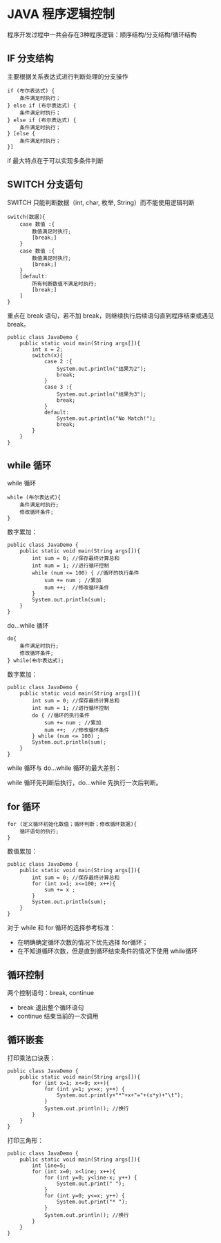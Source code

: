 # JAVA 程序逻辑控制

程序开发过程中一共会存在3种程序逻辑：顺序结构/分支结构/循环结构

## IF 分支结构

主要根据关系表达式进行判断处理的分支操作
```
if (布尔表达式) {
	条件满足时执行；
} else if (布尔表达式) {
	条件满足时执行；
} else if (布尔表达式) {
	条件满足时执行；
} [else {
	条件满足时执行；
}]
```
if 最大特点在于可以实现多条件判断


## SWITCH 分支语句

SWITCH 只能判断数据（int, char, 枚举, String）而不能使用逻辑判断
```
switch(数据){
	case 数值 :{
		数值满足时执行;
		[break;]
	}
	case 数值 :{
		数值满足时执行;
		[break;]
	}
	[default:
		所有判断数值不满足时执行;
		[break;]
	]
}
```
重点在 break 语句，若不加 break，则继续执行后续语句直到程序结束或遇见 break。
```
public class JavaDemo {
	public static void main(String args[]){
		int x = 2;
		switch(x){
			case 2 :{
				System.out.println("结果为2");
				break;
			}
			case 3 :{
				System.out.println("结果为3");
				break;
			}
			default:
				System.out.println("No Match!");
				break;
		} 
	}
}
```


## while 循环

while 循环
```
while (布尔表达式){
	条件满足时执行;
	修改循环条件;
}
```
数字累加：
```
public class JavaDemo {
	public static void main(String args[]){
		int sum = 0; //保存最终计算总和
		int num = 1; //进行循环控制
		while (num <= 100) { //循环的执行条件
			sum += num ; //累加
			num ++;  //修改循环条件
		}
		System.out.println(sum);
	}
}
```
do...while 循环
```
do{
	条件满足时执行;
	修改循环条件;
} while(布尔表达式);
```
数字累加：
```
public class JavaDemo {
	public static void main(String args[]){
		int sum = 0; //保存最终计算总和
		int num = 1; //进行循环控制
		do { //循环的执行条件
			sum += num ; //累加
			num ++;  //修改循环条件
		} while (num <= 100) ;
		System.out.println(sum);
	}
}
```

while 循环与 do...while 循环的最大差别：

while 循环先判断后执行，do...while 先执行一次后判断。


## for 循环

```
for (定义循环初始化数值；循环判断；修改循环数据){
	循环语句的执行;
}
```
数值累加：
```
public class JavaDemo {
	public static void main(String args[]){
		int sum = 0; //保存最终计算总和
		for (int x=1; x<=100; x++){
			sum += x ;
		}
		System.out.println(sum);
	}
}
```

对于 while 和 for 循环的选择参考标准：
* 在明确确定循环次数的情况下优先选择 for循环；
* 在不知道循环次数，但是直到循环结束条件的情况下使用 while循环


## 循环控制
两个控制语句：break, continue
* break 退出整个循环语句
* continue 结束当前的一次调用


## 循环嵌套
打印乘法口诀表：
```
public class JavaDemo {
	public static void main(String args[]){
		for (int x=1; x<=9; x++){
			for (int y=1; y<=x; y++) {
				System.out.print(y+"*"+x+"="+(x*y)+"\t");
			}
			System.out.println(); //换行
		}
	}
}
```

打印三角形：
```
public class JavaDemo {
	public static void main(String args[]){
		int line=5;
		for (int x=0; x<line; x++){
			for (int y=0; y<line-x; y++) {
				System.out.print(" ");
			}
			for (int y=0; y<=x; y++) {
				System.out.print("* ");
			}
			System.out.println(); //换行
		}
	}
}
```
